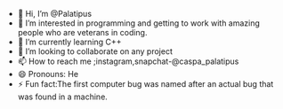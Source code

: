 - 👋 Hi, I’m @Palatipus
- 👀 I’m interested in programming and getting to work with amazing people who are veterans in coding.
- 🌱 I’m currently learning C++
- 💞️ I’m looking to collaborate on any project
- 📫 How to reach me ;instagram,snapchat-@caspa_palatipus
- 😄 Pronouns: He
- ⚡ Fun fact:The first computer bug was named after an actual bug that was found in a machine.

<!---
Palatipus/Palatipus is a ✨ special ✨ repository because its `README.md` (this file) appears on your GitHub profile.
You can click the Preview link to take a look at your changes.
--->
